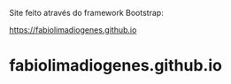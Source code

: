 Site feito através do framework Bootstrap:

https://fabiolimadiogenes.github.io

# fabiolimadiogenes.github.io
